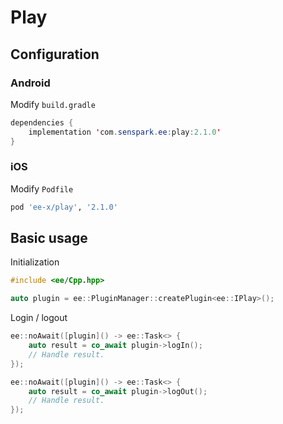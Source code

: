 # Play
## Configuration
### Android
Modify `build.gradle`
```java
dependencies {
    implementation 'com.senspark.ee:play:2.1.0'
}
```

### iOS
Modify `Podfile`
```ruby
pod 'ee-x/play', '2.1.0'
```

## Basic usage
Initialization
```cpp
#include <ee/Cpp.hpp>

auto plugin = ee::PluginManager::createPlugin<ee::IPlay>();
```

Login / logout
```cpp
ee::noAwait([plugin]() -> ee::Task<> {
    auto result = co_await plugin->logIn();
    // Handle result.
});

ee::noAwait([plugin]() -> ee::Task<> {
    auto result = co_await plugin->logOut();
    // Handle result.
});
```